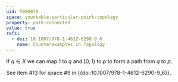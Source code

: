 ```yaml
---
uid: T000070
space: countable-particular-point-topology
property: path-connected
value: true
refs:
  - doi: 10.1007/978-1-4612-6290-9_6
    name: Counterexamples in Topology
---
```

If $q \in X$ we can map $1$ to $q$ and $[0,1)$ to $p$ to form a path from $q$ to $p$.

See item #13 for space #9 in {{doi:10.1007/978-1-4612-6290-9_6}}.
